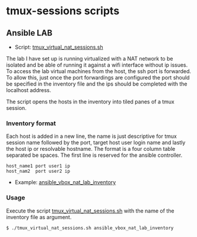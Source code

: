 # tmux-sessions scripts

## Ansible LAB

* Script: [tmux_virtual_nat_sessions.sh](tmux_virtual_nat_sessions.sh)

The lab I have set up is running virtualized with a NAT network to be isolated and be able of running it against a wifi interface without ip issues. To access the lab virtual machines from the host, the ssh port is forwarded. To allow this, just once the port forwardings are configured the port should be specified in the inventory file and the ips should be completed with the localhost address.

The script opens the hosts in the inventory into tiled panes of a tmux session.

### Inventory format

Each host is added in a new line, the name is just descriptive for tmux session name followed by the port, target host user login name and lastly the host ip or resolvable hostname. The format is a four column table separated be spaces. The first line is reserved for the ansible controller.

```
host_name1 port user1 ip
host_nam2  port user2 ip
```

* Example: [ansible_vbox_nat_lab_inventory](ansible_vbox_nat_lab_inventory)

### Usage

Execute the script [tmux_virtual_nat_sessions.sh](tmux_virtual_nat_sessions.sh) with the name of the inventory file as argument.

```bash
$ ./tmux_virtual_nat_sessions.sh ansible_vbox_nat_lab_inventory
```

